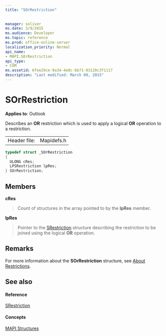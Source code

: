 ```yaml
---
title: "SOrRestriction"
 
 
manager: soliver
ms.date: 3/9/2015
ms.audience: Developer
ms.topic: reference
ms.prod: office-online-server
localization_priority: Normal
api_name:
- MAPI.SOrRestriction
api_type:
- COM
ms.assetid: 6fee29ce-9a34-4e0c-bb71-03120c3f1117
description: "Last modified: March 09, 2015"
---
```


# SOrRestriction

  
  
**Applies to**: Outlook 
  
Describes an **OR** restriction which is used to apply a logical **OR** operation to a restriction. 
  
|||
|:-----|:-----|
|Header file:  <br/> |Mapidefs.h  <br/> |
   
```cpp
typedef struct _SOrRestriction
{
  ULONG cRes;
  LPSRestriction lpRes;
} SOrRestriction;

```

## Members

 **cRes**
  
> Count of structures in the array pointed to by the **lpRes** member. 
    
 **lpRes**
  
> Pointer to the [SRestriction](srestriction.md) structure describing the restriction to be joined using the logical **OR** operation. 
    
## Remarks

For more information about the **SOrRestriction** structure, see [About Restrictions](about-restrictions.md). 
  
## See also

#### Reference

[SRestriction](srestriction.md)
#### Concepts

[MAPI Structures](mapi-structures.md)


